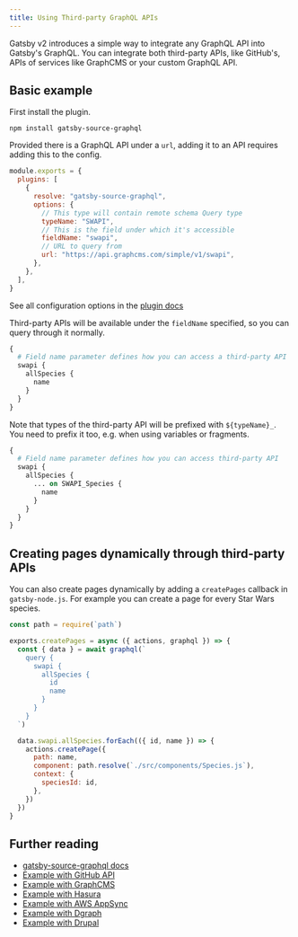 ```yaml
---
title: Using Third-party GraphQL APIs
---
```


Gatsby v2 introduces a simple way to integrate any GraphQL API into Gatsby's GraphQL. You can integrate both third-party APIs, like GitHub's, APIs of services like GraphCMS or your custom GraphQL API.

## Basic example

First install the plugin.

```shell
npm install gatsby-source-graphql
```

Provided there is a GraphQL API under a `url`, adding it to an API requires adding this to the config.

```js:title=gatsby-config.js
module.exports = {
  plugins: [
    {
      resolve: "gatsby-source-graphql",
      options: {
        // This type will contain remote schema Query type
        typeName: "SWAPI",
        // This is the field under which it's accessible
        fieldName: "swapi",
        // URL to query from
        url: "https://api.graphcms.com/simple/v1/swapi",
      },
    },
  ],
}
```

See all configuration options in the [plugin docs](/packages/gatsby-source-graphql)

Third-party APIs will be available under the `fieldName` specified, so you can query through it normally.

```graphql
{
  # Field name parameter defines how you can access a third-party API
  swapi {
    allSpecies {
      name
    }
  }
}
```

Note that types of the third-party API will be prefixed with `${typeName}_`. You need to prefix it too, e.g. when using variables or fragments.

```graphql
{
  # Field name parameter defines how you can access third-party API
  swapi {
    allSpecies {
      ... on SWAPI_Species {
        name
      }
    }
  }
}
```

## Creating pages dynamically through third-party APIs

You can also create pages dynamically by adding a `createPages` callback in `gatsby-node.js`. For example you can create a page for every Star Wars species.

```js:title=gatsby-node.js
const path = require(`path`)

exports.createPages = async ({ actions, graphql }) => {
  const { data } = await graphql(`
    query {
      swapi {
        allSpecies {
          id
          name
        }
      }
    }
  `)

  data.swapi.allSpecies.forEach(({ id, name }) => {
    actions.createPage({
      path: name,
      component: path.resolve(`./src/components/Species.js`),
      context: {
        speciesId: id,
      },
    })
  })
}
```

## Further reading

- [gatsby-source-graphql docs](/packages/gatsby-source-graphql)
- [Example with GitHub API](https://github.com/freiksenet/gatsby-github-displayer)
- [Example with GraphCMS](https://github.com/freiksenet/gatsby-graphcms)
- [Example with Hasura](https://github.com/hasura/graphql-engine/tree/master/community/sample-apps/gatsby-postgres-graphql)
- [Example with AWS AppSync](https://github.com/aws-samples/aws-appsync-gatsby-sample)
- [Example with Dgraph](https://github.com/dgraph-io/gatsby-dgraph-graphql)
- [Example with Drupal](https://github.com/smthomas/gatsby-drupal-graphql)
